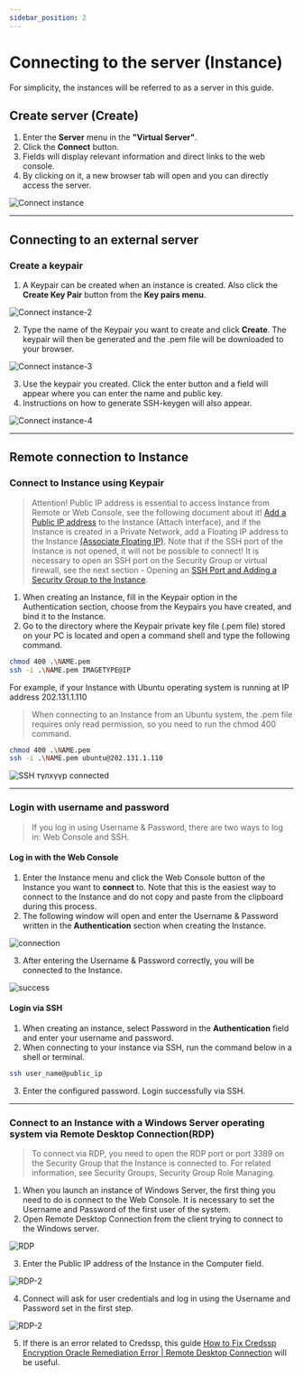 ```yaml
---
sidebar_position: 2
---
```


# Connecting to the server (Instance)

For simplicity, the instances will be referred to as a server in this guide.

## Create server (Create)

<ol>
    <li>Enter the <b>Server</b> menu in the <b>"Virtual Server"</b>.</li>
    <li>Click the <b>Connect</b> button.</li>
    <li>Fields will display relevant information and direct links to the web console.</li>
    <li>By clicking on it, a new browser tab will open and you can directly access the server.</li>
</ol>

  ![Connect instance](./img/connect-to-instance/Connect-instance.png)

<hr></hr>

## Connecting to an external server

### Create a keypair

<ol>
    <li>A Keypair can be created when an instance is created. Also click the <b>Create Key Pair</b> button from the <b>Key pairs menu</b>.</li>
</ol>

  ![Connect instance-2](./img/connect-to-instance/Connect-instance-2.png)

<ol start='2'>
    <li>Type the name of the Keypair you want to create and click <b>Create</b>. The keypair will then be generated and the .pem file will be downloaded to your browser.</li>
</ol>

  ![Connect instance-3](./img/connect-to-instance/Connect-instance-3.png)

<ol start='3'>
    <li>Use the keypair you created. Click the enter button and a field will appear where you can enter the name and public key.</li>
    <li>Instructions on how to generate SSH-keygen will also appear.</li>
</ol>

  ![Connect instance-4](./img/connect-to-instance/Connect-instance-4.png)

<hr></hr>

## Remote connection to Instance

### Connect to Instance using Keypair

> Attention! Public IP address is essential to access Instance from Remote or Web Console, see the following document about it! <a href="./instance#ip-хаяг-удирдах-interface-manage">Add a Public IP address</a> to the Instance (Attach Interface), and if the Instance is created in a Private Network, add a Floating IP address to the Instance <a href="./instance#серверт-floating-ip-хаяг-холбох-associate-floating-ip">(Associate Floating IP)</a>. Note that if the SSH port of the Instance is not opened, it will not be possible to connect! It is necessary to open an SSH port on the Security Group or virtual firewall, see the next section - Opening an <a href="./security">SSH Port and Adding a Security Group to the Instance</a>.

<ol>
    <li>When creating an Instance, fill in the Keypair option in the Authentication section, choose from the Keypairs you have created, and bind it to the Instance.</li>
    <li>Go to the directory where the Keypair private key file (.pem file) stored on your PC is located and open a command shell and type the following command.</li>
</ol>

```bash
chmod 400 .\NAME.pem
ssh -i .\NAME.pem IMAGETYPE@IP
```
For example, if your Instance with Ubuntu operating system is running at IP address 202.131.1.110

> When connecting to an Instance from an Ubuntu system, the .pem file requires only read permission, so you need to run the chmod 400 command.

```bash
chmod 400 .\NAME.pem
ssh -i .\NAME.pem ubuntu@202.131.1.110
```

  ![SSH түлхүүр connected](./img/connect-to-instance/keypair-connected.png)

<hr></hr>

### Login with username and password

> If you log in using Username & Password, there are two ways to log in: Web Console and SSH.

#### Log in with the Web Console

<ol>
    <li>Enter the Instance menu and click the Web Console button of the Instance you want to <b>connect</b> to. Note that this is the easiest way to connect to the Instance and do not copy and paste from the clipboard during this process.</li>
    <li>The following window will open and enter the Username & Password written in the <b>Authentication</b> section when creating the Instance.</li>
</ol>

  ![connection](./img/connect-to-instance/connection.png)

<ol start='3'>
    <li>After entering the Username & Password correctly, you will be connected to the Instance.</li>
</ol>

  ![success](./img/connect-to-instance/success.png)

#### Login via SSH
<ol>
    <li>When creating an instance, select Password in the <b>Authentication</b> field and enter your username and password.</li>
    <li>When connecting to your instance via SSH, run the command below in a shell or terminal.</li>
</ol>

```bash
ssh user_name@public_ip
```
<ol start='3'>
    <li>Enter the configured password. Login successfully via SSH.</li>
</ol>

<hr></hr>

### Connect to an Instance with a Windows Server operating system via Remote Desktop Connection(RDP)

>To connect via RDP, you need to open the RDP port or port 3389 on the Security Group that the Instance is connected to. For related information, see Security Groups, Security Group Role Managing.

<ol>
    <li>When you launch an instance of Windows Server, the first thing you need to do is connect to the Web Console. It is necessary to set the Username and Password of the first user of the system.</li>
    <li>Open Remote Desktop Connection from the client trying to connect to the Windows server.</li>
</ol>

  ![RDP](./img/connect-to-instance/Instance-windows-connection.png)

<ol start='3'>
    <li>Enter the Public IP address of the Instance in the Computer field.</li>
</ol>

  ![RDP-2](./img/connect-to-instance/Instance-windows-connection1.png)

<ol start='4'>
    <li>Connect will ask for user credentials and log in using the Username and Password set in the first step.</li>
</ol>

  ![RDP-2](./img/connect-to-instance/Instance-windows-connection2.png)

<ol start='5'>
    <li>If there is an error related to Credssp, this guide <a href="https://www.youtube.com/watch?v=Mp9vPS4Efto">How to Fix Credssp Encryption Oracle Remediation Error | Remote Desktop Connection</a> will be useful.</li>
</ol>
